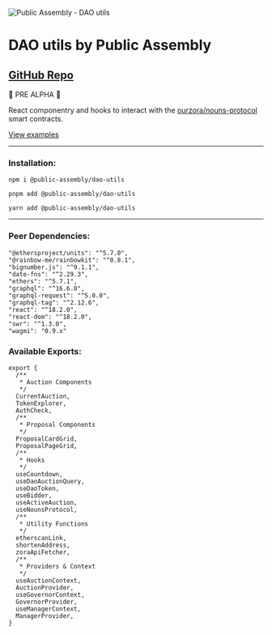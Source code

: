 ![Public Assembly - DAO utils](https://hkzmq6akhweeabrxhijjq2oxlyzwgrhv5j6anakmfd5hxn4tunca.arweave.net/OrLIeAo9iEAGNzoSmGnXXjNjRPXqfAaBTCj6e7eTo0Q)

# DAO utils by Public Assembly

## [GitHub Repo](https://github.com/public-assembly/dao-utils)

🚨 PRE ALPHA 🚨

React componentry and hooks to interact with the [ourzora/nouns-protocol](https://github.com/ourzora/nouns-protocol) smart contracts.

[View examples](https://dao-utils.public---assembly.com/examples)

---

### Installation:
`npm i @public-assembly/dao-utils` 
   
`pnpm add @public-assembly/dao-utils` 
   
`yarn add @public-assembly/dao-utils` 
   

---

### Peer Dependencies:
```
"@ethersproject/units": "^5.7.0",
"@rainbow-me/rainbowkit": "^0.8.1",
"bignumber.js": "^9.1.1",
"date-fns": "^2.29.3",
"ethers": "^5.7.1",
"graphql": "^16.6.0",
"graphql-request": "^5.0.0",
"graphql-tag": "^2.12.6",
"react": "^18.2.0",
"react-dom": "^18.2.0",
"swr": "^1.3.0",
"wagmi": "0.9.x"
```

### Available Exports:

```
export {
  /**
   * Auction Components
   */
  CurrentAuction,
  TokenExplorer,
  AuthCheck,
  /**
   * Proposal Components
   */
  ProposalCardGrid,
  ProposalPageGrid,
  /**
   * Hooks
   */
  useCountdown,
  useDaoAuctionQuery,
  useDaoToken,
  useBidder,
  useActiveAuction,
  useNounsProtocol,
  /**
   * Utility Functions
   */
  etherscanLink,
  shortenAddress,
  zoraApiFetcher,
  /**
   * Providers & Context
   */
  useAuctionContext,
  AuctionProvider,
  useGovernorContext,
  GovernorProvider,
  useManagerContext,
  ManagerProvider,
}
```
